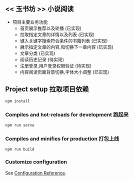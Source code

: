 ## << 玉书坊 >> 小说阅读

- 项目主要业务功能
  - 首页展示推荐以及轮播  (已实现)
  - 拉取指定文章的详情以及列表 (已实现)
  - 键入关键字搜索符合条件的书籍列表 (已实现)
  - 展示指定文章的内容,和切换下一章内容 (已实现)
  - 文章分类 (已实现)
  - 阅读历史记录 (待实现)
  - 注册登录,用户登录权限验证 (待实现)
  - 内容阅读页面背景切换,字体大小调整 (已实现)

## Project setup 拉取项目依赖
```
npm install
```

### Compiles and hot-reloads for development 跑起来
```
npm run serve
```

### Compiles and minifies for production 打包上线
```
npm run build
```

### Customize configuration 
See [Configuration Reference](https://cli.vuejs.org/config/).


